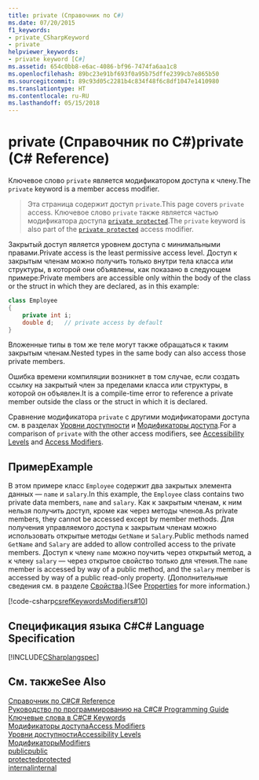 ```yaml
---
title: private (Справочник по C#)
ms.date: 07/20/2015
f1_keywords:
- private_CSharpKeyword
- private
helpviewer_keywords:
- private keyword [C#]
ms.assetid: 654c0bb8-e6ac-4086-bf96-7474fa6aa1c8
ms.openlocfilehash: 89bc23e91bf693f0a95b75dffe2399cb7e865b50
ms.sourcegitcommit: 89c93d05c2281b4c834f48f6c8df1047e1410980
ms.translationtype: HT
ms.contentlocale: ru-RU
ms.lasthandoff: 05/15/2018
---
```

# <a name="private-c-reference"></a><span data-ttu-id="156da-102">private (Справочник по C#)</span><span class="sxs-lookup"><span data-stu-id="156da-102">private (C# Reference)</span></span>
<span data-ttu-id="156da-103">Ключевое слово `private` является модификатором доступа к члену.</span><span class="sxs-lookup"><span data-stu-id="156da-103">The `private` keyword is a member access modifier.</span></span> 
   
 > <span data-ttu-id="156da-104">Эта страница содержит доступ `private`.</span><span class="sxs-lookup"><span data-stu-id="156da-104">This page covers `private` access.</span></span> <span data-ttu-id="156da-105">Ключевое слово `private` также является частью модификатора доступа [`private protected`](./private-protected.md).</span><span class="sxs-lookup"><span data-stu-id="156da-105">The `private` keyword is also part of the [`private protected`](./private-protected.md) access modifier.</span></span>
  
<span data-ttu-id="156da-106">Закрытый доступ является уровнем доступа с минимальными правами.</span><span class="sxs-lookup"><span data-stu-id="156da-106">Private access is the least permissive access level.</span></span> <span data-ttu-id="156da-107">Доступ к закрытым членам можно получить только внутри тела класса или структуры, в которой они объявлены, как показано в следующем примере:</span><span class="sxs-lookup"><span data-stu-id="156da-107">Private members are accessible only within the body of the class or the struct in which they are declared, as in this example:</span></span>  
  
```csharp  
class Employee  
{  
    private int i;  
    double d;   // private access by default  
}  
```  

 <span data-ttu-id="156da-108">Вложенные типы в том же теле могут также обращаться к таким закрытым членам.</span><span class="sxs-lookup"><span data-stu-id="156da-108">Nested types in the same body can also access those private members.</span></span>  
  
 <span data-ttu-id="156da-109">Ошибка времени компиляции возникнет в том случае, если создать ссылку на закрытый член за пределами класса или структуры, в которой он объявлен.</span><span class="sxs-lookup"><span data-stu-id="156da-109">It is a compile-time error to reference a private member outside the class or the struct in which it is declared.</span></span>  
  
 <span data-ttu-id="156da-110">Сравнение модификатора `private` с другими модификаторами доступа см. в разделах [Уровни доступности](../../../csharp/language-reference/keywords/accessibility-levels.md) и [Модификаторы доступа](../../../csharp/programming-guide/classes-and-structs/access-modifiers.md).</span><span class="sxs-lookup"><span data-stu-id="156da-110">For a comparison of `private` with the other access modifiers, see [Accessibility Levels](../../../csharp/language-reference/keywords/accessibility-levels.md) and [Access Modifiers](../../../csharp/programming-guide/classes-and-structs/access-modifiers.md).</span></span>  
  
## <a name="example"></a><span data-ttu-id="156da-111">Пример</span><span class="sxs-lookup"><span data-stu-id="156da-111">Example</span></span>  
 <span data-ttu-id="156da-112">В этом примере класс `Employee` содержит два закрытых элемента данных — `name` и `salary`.</span><span class="sxs-lookup"><span data-stu-id="156da-112">In this example, the `Employee` class contains two private data members, `name` and `salary`.</span></span> <span data-ttu-id="156da-113">Как к закрытым членам, к ним нельзя получить доступ, кроме как через методы членов.</span><span class="sxs-lookup"><span data-stu-id="156da-113">As private members, they cannot be accessed except by member methods.</span></span> <span data-ttu-id="156da-114">Для получения управляемого доступа к закрытым членам можно использовать открытые методы `GetName` и `Salary`.</span><span class="sxs-lookup"><span data-stu-id="156da-114">Public methods named `GetName` and `Salary` are added to allow controlled access to the private members.</span></span> <span data-ttu-id="156da-115">Доступ к члену `name` можно поучить через открытый метод, а к члену `salary` — через открытое свойство только для чтения.</span><span class="sxs-lookup"><span data-stu-id="156da-115">The `name` member is accessed by way of a public method, and the `salary` member is accessed by way of a public read-only property.</span></span> <span data-ttu-id="156da-116">(Дополнительные сведения см. в разделе [Свойства](../../../csharp/programming-guide/classes-and-structs/properties.md).)</span><span class="sxs-lookup"><span data-stu-id="156da-116">(See [Properties](../../../csharp/programming-guide/classes-and-structs/properties.md) for more information.)</span></span>  
  
 [!code-csharp[csrefKeywordsModifiers#10](../../../csharp/language-reference/keywords/codesnippet/CSharp/private_1.cs)]  
  
## <a name="c-language-specification"></a><span data-ttu-id="156da-117">Спецификация языка C#</span><span class="sxs-lookup"><span data-stu-id="156da-117">C# Language Specification</span></span>  
 [!INCLUDE[CSharplangspec](~/includes/csharplangspec-md.md)]  
  
## <a name="see-also"></a><span data-ttu-id="156da-118">См. также</span><span class="sxs-lookup"><span data-stu-id="156da-118">See Also</span></span>  
 [<span data-ttu-id="156da-119">Справочник по C#</span><span class="sxs-lookup"><span data-stu-id="156da-119">C# Reference</span></span>](../../../csharp/language-reference/index.md)  
 [<span data-ttu-id="156da-120">Руководство по программированию на C#</span><span class="sxs-lookup"><span data-stu-id="156da-120">C# Programming Guide</span></span>](../../../csharp/programming-guide/index.md)  
 [<span data-ttu-id="156da-121">Ключевые слова в C#</span><span class="sxs-lookup"><span data-stu-id="156da-121">C# Keywords</span></span>](../../../csharp/language-reference/keywords/index.md)  
 [<span data-ttu-id="156da-122">Модификаторы доступа</span><span class="sxs-lookup"><span data-stu-id="156da-122">Access Modifiers</span></span>](../../../csharp/language-reference/keywords/access-modifiers.md)  
 [<span data-ttu-id="156da-123">Уровни доступности</span><span class="sxs-lookup"><span data-stu-id="156da-123">Accessibility Levels</span></span>](../../../csharp/language-reference/keywords/accessibility-levels.md)  
 [<span data-ttu-id="156da-124">Модификаторы</span><span class="sxs-lookup"><span data-stu-id="156da-124">Modifiers</span></span>](../../../csharp/language-reference/keywords/modifiers.md)  
 [<span data-ttu-id="156da-125">public</span><span class="sxs-lookup"><span data-stu-id="156da-125">public</span></span>](../../../csharp/language-reference/keywords/public.md)  
 [<span data-ttu-id="156da-126">protected</span><span class="sxs-lookup"><span data-stu-id="156da-126">protected</span></span>](../../../csharp/language-reference/keywords/protected.md)  
 [<span data-ttu-id="156da-127">internal</span><span class="sxs-lookup"><span data-stu-id="156da-127">internal</span></span>](../../../csharp/language-reference/keywords/internal.md)
